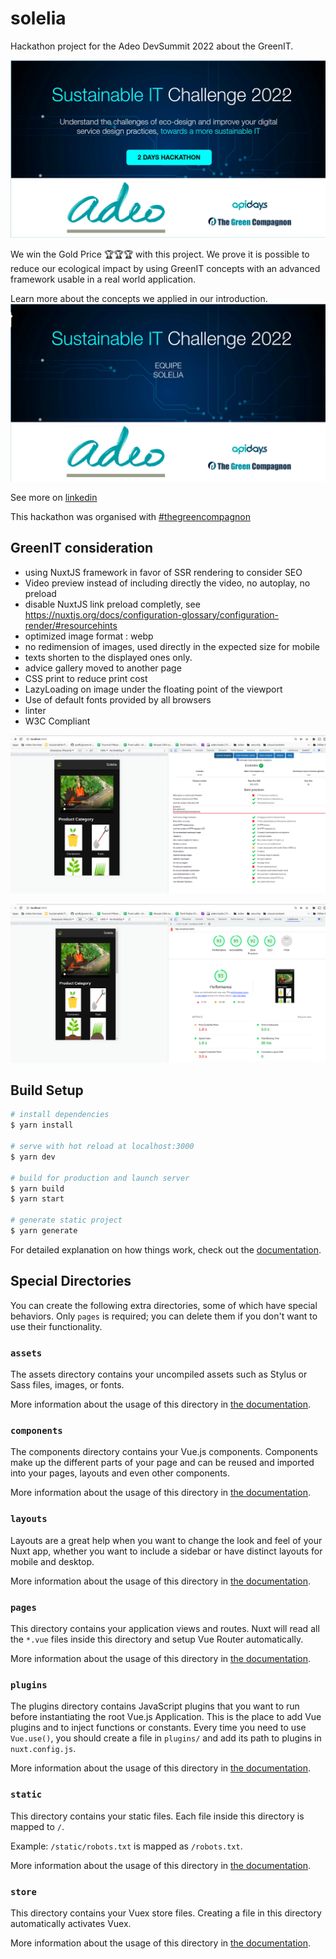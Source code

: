 # solelia
Hackathon project for the Adeo DevSummit 2022 about the GreenIT.

[![Hackathon rules](docs/hackathon.webp)](https://docs.google.com/presentation/d/1gmZaVYzy-l5q2rMvK8p0Q_9E2OaMeI-AwZNi_yXCrAU/edit#slide=id.g6e4ab71bae_0_4)

We win the Gold Price 🏆🏆🏆 with this project. We prove it is possible to reduce our ecological impact by using GreenIT concepts with an advanced framework usable in a real world application.

Learn more about the concepts we applied in our introduction.
[![Introduction of the GreenIT concepts used for this hackathon](docs/hackathon2.webp)](https://docs.google.com/presentation/d/1mAZgKVaVqy9z6aBRtAyvv9x_i-exKW4Zs2mWCj3lATs/edit?usp=sharing)

See more on [linkedin](https://www.linkedin.com/posts/quentin-vandekerckhove-6a06293a_thegreencompagnon-hackathon-ecoconception-activity-6945997982131499008-prGr?utm_source=linkedin_share&utm_medium=member_desktop_web)

This hackathon was organised with [#thegreencompagnon](https://www.linkedin.com/company/thegreencompagnon/?miniCompanyUrn=urn%3Ali%3Afs_miniCompany%3A71375305)

## GreenIT consideration

 * using NuxtJS framework in favor of SSR rendering to consider SEO
 * Video preview instead of including directly the video, no autoplay, no preload
 * disable NuxtJS link preload completly, see https://nuxtjs.org/docs/configuration-glossary/configuration-render/#resourcehints
 * optimized image format : webp
 * no redimension of images, used directly in the expected size for mobile
 * texts shorten to the displayed ones only.
 * advice gallery moved to another page
 * CSS print to reduce print cost
 * LazyLoading on image under the floating point of the viewport
 * Use of default fonts provided by all browsers
 * linter
 * W3C Compliant

![GreenIT](docs/greenit_assessment.png)

![Lighthouse](docs/lighthouse_assessment.png)


## Build Setup

```bash
# install dependencies
$ yarn install

# serve with hot reload at localhost:3000
$ yarn dev

# build for production and launch server
$ yarn build
$ yarn start

# generate static project
$ yarn generate
```

For detailed explanation on how things work, check out the [documentation](https://nuxtjs.org).

## Special Directories

You can create the following extra directories, some of which have special behaviors. Only `pages` is required; you can delete them if you don't want to use their functionality.

### `assets`

The assets directory contains your uncompiled assets such as Stylus or Sass files, images, or fonts.

More information about the usage of this directory in [the documentation](https://nuxtjs.org/docs/2.x/directory-structure/assets).

### `components`

The components directory contains your Vue.js components. Components make up the different parts of your page and can be reused and imported into your pages, layouts and even other components.

More information about the usage of this directory in [the documentation](https://nuxtjs.org/docs/2.x/directory-structure/components).

### `layouts`

Layouts are a great help when you want to change the look and feel of your Nuxt app, whether you want to include a sidebar or have distinct layouts for mobile and desktop.

More information about the usage of this directory in [the documentation](https://nuxtjs.org/docs/2.x/directory-structure/layouts).


### `pages`

This directory contains your application views and routes. Nuxt will read all the `*.vue` files inside this directory and setup Vue Router automatically.

More information about the usage of this directory in [the documentation](https://nuxtjs.org/docs/2.x/get-started/routing).

### `plugins`

The plugins directory contains JavaScript plugins that you want to run before instantiating the root Vue.js Application. This is the place to add Vue plugins and to inject functions or constants. Every time you need to use `Vue.use()`, you should create a file in `plugins/` and add its path to plugins in `nuxt.config.js`.

More information about the usage of this directory in [the documentation](https://nuxtjs.org/docs/2.x/directory-structure/plugins).

### `static`

This directory contains your static files. Each file inside this directory is mapped to `/`.

Example: `/static/robots.txt` is mapped as `/robots.txt`.

More information about the usage of this directory in [the documentation](https://nuxtjs.org/docs/2.x/directory-structure/static).

### `store`

This directory contains your Vuex store files. Creating a file in this directory automatically activates Vuex.

More information about the usage of this directory in [the documentation](https://nuxtjs.org/docs/2.x/directory-structure/store).
